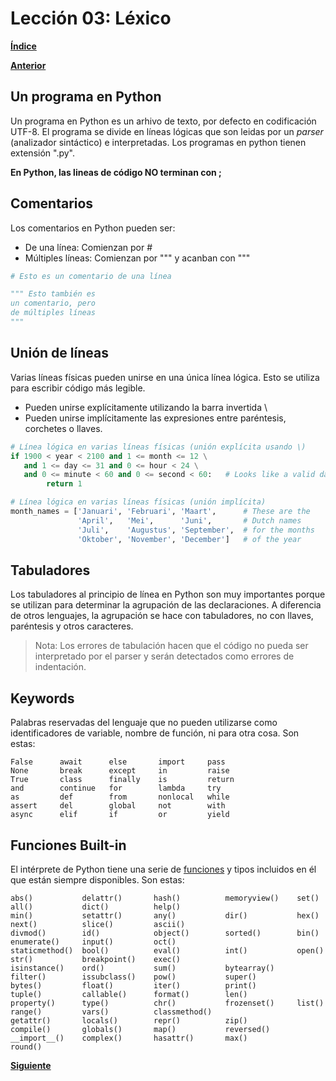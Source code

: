 # Lección 03: Léxico

**[Índice](../README.md)**

**[Anterior](../02/02_Repo_Codespaces.md)**

## Un programa en Python

Un programa en Python es un arhivo de texto, por defecto en codificación UTF-8. El programa se divide en líneas lógicas que son leidas por un *parser* (analizador sintáctico) e interpretadas. Los programas en python tienen extensión ".py".

**En Python, las lineas de código NO terminan con ;**

## Comentarios

Los comentarios en Python pueden ser:
- De una línea: Comienzan por #
- Múltiples líneas: Comienzan por """ y acanban con """

```python
# Esto es un comentario de una línea

""" Esto también es 
un comentario, pero
de múltiples líneas
"""
```

## Unión de líneas

Varias líneas físicas pueden unirse en una única línea lógica. Esto se utiliza para escribir código más legible.

- Pueden unirse explícitamente utilizando la barra invertida \
- Pueden unirse implícitamente las expresiones entre paréntesis, corchetes o llaves.

```python
# Línea lógica en varias líneas físicas (unión explícita usando \)
if 1900 < year < 2100 and 1 <= month <= 12 \
   and 1 <= day <= 31 and 0 <= hour < 24 \
   and 0 <= minute < 60 and 0 <= second < 60:   # Looks like a valid date
        return 1

# Línea lógica en varias líneas físicas (unión implícita)
month_names = ['Januari', 'Februari', 'Maart',      # These are the
               'April',   'Mei',      'Juni',       # Dutch names
               'Juli',    'Augustus', 'September',  # for the months
               'Oktober', 'November', 'December']   # of the year
```

## Tabuladores

Los tabuladores al principio de línea en Python son muy importantes porque se utilizan para determinar la agrupación de las declaraciones. A diferencia de otros lenguajes, la agrupación se hace con tabuladores, no con llaves, paréntesis y otros caracteres.

> Nota: Los errores de tabulación hacen que el código no pueda ser interpretado por el parser y serán detectados como errores de indentación.

## Keywords

Palabras reservadas del lenguaje que no pueden utilizarse como identificadores de variable, nombre de función, ni para otra cosa. Son estas:

```
False      await      else       import     pass
None       break      except     in         raise
True       class      finally    is         return
and        continue   for        lambda     try
as         def        from       nonlocal   while
assert     del        global     not        with
async      elif       if         or         yield
```

## Funciones Built-in

El intérprete de Python tiene una serie de [funciones](https://docs.python.org/3.9/library/functions.html) y tipos incluidos en él que están siempre disponibles. Son estas:

```
abs()           delattr()       hash()          memoryview()    set()           all()           dict()          help()
min()           setattr()       any()           dir()           hex()           next()          slice()         ascii()
divmod()        id()            object()        sorted()        bin()           enumerate()     input()         oct()
staticmethod()  bool()          eval()          int()           open()          str()           breakpoint()    exec()
isinstance()    ord()           sum()           bytearray()     filter()        issubclass()    pow()           super()
bytes()         float()         iter()          print()         tuple()         callable()      format()        len()
property()      type()          chr()           frozenset()     list()          range()         vars()          classmethod()
getattr()       locals()        repr()          zip()           compile()       globals()       map()           reversed()
__import__()    complex()       hasattr()       max()           round()
```

**[Siguiente](../04/04_Variables.md)**